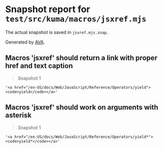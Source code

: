 # Snapshot report for `test/src/kuma/macros/jsxref.mjs`

The actual snapshot is saved in `jsxref.mjs.snap`.

Generated by [AVA](https://avajs.dev).

## Macros 'jsxref' should return a link with proper href and text caption

> Snapshot 1

    '<a href="/en-US/docs/Web/JavaScript/Reference/Operators/yield"><code>yield</code></a>'

## Macros 'jsxref' should work on arguments with asterisk

> Snapshot 1

    '<a href="/en-US/docs/Web/JavaScript/Reference/Operators/yield*"><code>yield*</code></a>'
